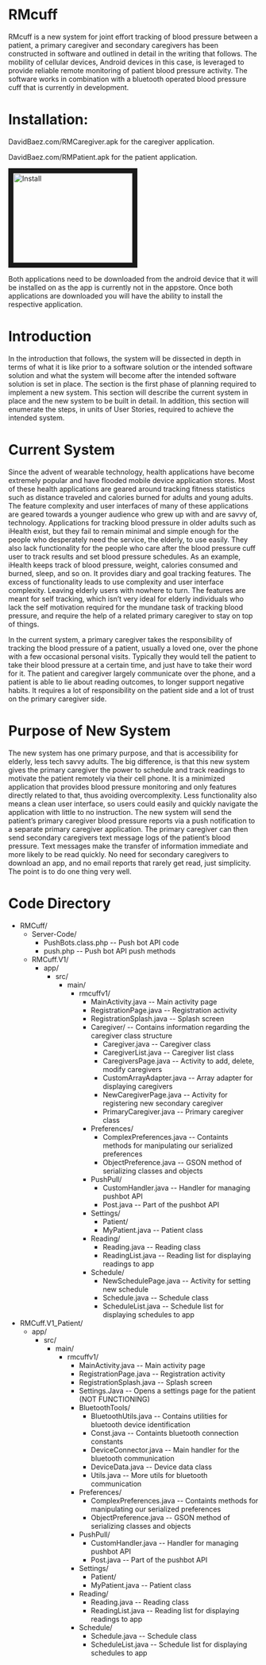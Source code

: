 # RMcuff

RMcuff is a new system for joint effort tracking of blood pressure between a patient, a primary caregiver and secondary caregivers has been constructed in software and outlined in detail in the writing that follows. The mobility of cellular devices, Android devices in this case, is leveraged to provide reliable remote monitoring of patient blood pressure activity. The software works in combination with a bluetooth operated blood pressure cuff that is currently in development.

# Installation:
DavidBaez.com/RMCaregiver.apk for the caregiver application.

DavidBaez.com/RMPatient.apk for the patient application.

<a href="http://www.youtube.com/watch?feature=player_embedded&v=2Y7lIfIoHTM
" target="_blank"><img src="http://img.youtube.com/vi/2Y7lIfIoHTM/0.jpg" 
alt="Install" width="240" height="180" border="10" /></a>

Both applications need to be downloaded from the android device that it will be installed on as the app is currently not in the appstore.
Once both applications are downloaded you will have the ability to install the respective application.

# Introduction
In the introduction that follows, the system will be dissected in depth in terms of what it is like prior to a software solution or the intended software solution and what the system will become after the intended software solution is set in place. The section is the first phase of planning required to implement a new system. This section will describe the current system in place and the new system to be built in detail. In addition, this section will enumerate the steps, in units of User Stories, required to achieve the intended system.

# Current System
Since the advent of wearable technology, health applications have become extremely popular and have flooded mobile device application stores. Most of these health applications are geared around tracking fitness statistics such as distance traveled and calories burned for adults and young adults. The feature complexity and user interfaces of many of these applications are geared towards a younger audience who grew up with and are savvy of, technology. Applications for tracking blood pressure in older adults such as iHealth exist, but they fail to remain minimal and simple enough for the people who desperately need the service, the elderly, to use easily. They also lack functionality for the people who care after the blood pressure cuff user to track results and set blood pressure schedules. As an example, iHealth keeps track of blood pressure, weight, calories consumed and burned, sleep, and so on. It provides diary and goal tracking features. The excess of functionality leads to use complexity and user interface complexity. Leaving elderly users with nowhere to turn. The features are meant for self tracking, which isn’t very ideal for elderly individuals who lack the self motivation required for the mundane task of tracking blood pressure, and require the help of a related primary caregiver to stay on top of things. 

In the current system, a primary caregiver takes the responsibility of tracking the blood pressure of a patient, usually a loved one, over the phone with a few occasional personal visits. Typically they would tell the patient to take their blood pressure at a certain time, and just have to take their word for it. The patient and caregiver largely communicate over the phone, and a patient is able to lie about reading outcomes, to longer support negative habits. It requires a lot of responsibility on the patient side and a lot of trust on the primary caregiver side.

# Purpose of New System
The new system has one primary purpose, and that is accessibility for elderly, less tech savvy adults. The big difference, is that this new system gives the primary caregiver the power to schedule and track readings to motivate the patient remotely via their cell phone. It is a minimized application that provides blood pressure monitoring and only features directly related to that, thus avoiding overcomplexity. Less functionality also means a clean user interface, so users could easily and quickly navigate the application with little to no instruction. The new system will send the patient’s primary caregiver blood pressure reports via a push notification to a separate primary caregiver application. The primary caregiver can then send secondary caregivers text message logs of the patient’s blood pressure. Text messages make the transfer of information immediate and more likely to be read quickly. No need for secondary caregivers to download an app, and no email reports that rarely get read, just simplicity. The point is to do one thing very well. 

# Code Directory
* RMCuff/
  * Server-Code/
  	* PushBots.class.php 	-- Push bot API code
  	* push.php -- Push bot API push methods
  * RMCuff.V1/
    * app/
      * src/
        * main/
          * rmcuffv1/
            - MainActivity.java 	-- Main activity page
	        - RegistrationPage.java 	-- Registration activity
            - RegistrationSplash.java -- Splash screen
            * Caregiver/  -- Contains information regarding the caregiver class structure
              - Caregiver.java 	-- Caregiver class
	          - CaregiverList.java 	-- Caregiver list class
	          - CaregiversPage.java 	-- Activity to add, delete, modify caregivers
	          - CustomArrayAdapter.java 	-- Array adapter for displaying caregivers
	          - NewCaregiverPage.java 	-- Activity for registering new secondary caregiver
	          - PrimaryCaregiver.java -- Primary caregiver class
            * Preferences/
              - ComplexPreferences.java  -- Containts methods for manipulating our serialized preferences
	          - ObjectPreference.java  --  GSON method of serializing classes and objects
            * PushPull/
              - CustomHandler.java 	-- Handler for managing pushbot API
              - Post.java  -- Part of the pushbot API
            * Settings/
              - Patient/
              - MyPatient.java  --  Patient class
            * Reading/
              - Reading.java  -- Reading class
              - ReadingList.java -- Reading list for displaying readings to app
            * Schedule/
	          - NewSchedulePage.java 	-- Activity for setting new schedule
	          - Schedule.java 	-- Schedule class
	          - ScheduleList.java  -- Schedule list for displaying schedules to app
 * RMCuff.V1_Patient/
   * app/
       * src/
         * main/
           * rmcuffv1/
              - MainActivity.java 	-- Main activity page
              - RegistrationPage.java 	-- Registration activity
              - RegistrationSplash.java -- Splash screen
              - Settings.Java  -- Opens a settings page for the patient (NOT FUNCTIONING)
              * BluetoothTools/
              	- BluetoothUtils.java 	-- Contains utilities for bluetooth device identification
              	- Const.java 	-- Containts bluetooth connection constants
              	- DeviceConnector.java 	-- Main handler for the bluetooth communication
              	- DeviceData.java 	-- Device data class
              	- Utils.java -- More utils for bluetooth communication
              * Preferences/
                - ComplexPreferences.java  -- Containts methods for manipulating our serialized preferences
  	            - ObjectPreference.java  --  GSON method of serializing classes and objects
              * PushPull/
                - CustomHandler.java 	-- Handler for managing pushbot API
                - Post.java  -- Part of the pushbot API
              * Settings/
                - Patient/
                - MyPatient.java  --  Patient class
              * Reading/
                - Reading.java  -- Reading class
                - ReadingList.java -- Reading list for displaying readings to app
              * Schedule/
  	            - Schedule.java 	-- Schedule class
  	            - ScheduleList.java  -- Schedule list for displaying schedules to app
